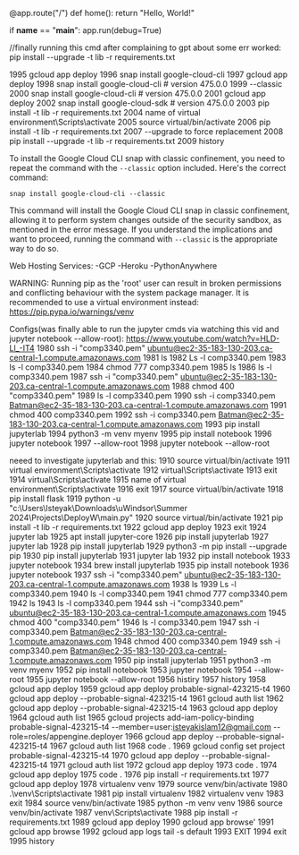 <!-- from flask import Flask
# importing the Flask module and
# creating a Flask web server from the Flask module.

app = Flask(__name__)
# We are creating an instance of the Flask class
# and calling it app. Here
# we are creating a new web application. -->

@app.route("/")
def home():
return "Hello, World!"

if **name** == "**main**":
app.run(debug=True)

//finally running this cmd after complaining to gpt about some err worked:
pip install --upgrade -t lib -r requirements.txt

1995 gcloud app deploy
1996 snap install google-cloud-cli
1997 gcloud app deploy
1998 snap install google-cloud-cli # version 475.0.0
1999 --classic
2000 snap install google-cloud-cli # version 475.0.0
2001 gcloud app deploy
2002 snap install google-cloud-sdk # version 475.0.0
2003 pip install -t lib -r requirements.txt
2004 name of virtual environment\Scripts\activate
2005 source virtual/bin/activate
2006 pip install -t lib -r requirements.txt
2007 --upgrade to force replacement
2008 pip install --upgrade -t lib -r requirements.txt
2009 history

To install the Google Cloud CLI snap with classic confinement, you need to repeat the command with the `--classic` option included. Here's the correct command:

```
snap install google-cloud-cli --classic
```

This command will install the Google Cloud CLI snap in classic confinement, allowing it to perform system changes outside of the security sandbox, as mentioned in the error message. If you understand the implications and want to proceed, running the command with `--classic` is the appropriate way to do so.

Web Hosting Services:
-GCP
-Heroku
-PythonAnywhere

WARNING: Running pip as the 'root' user can result in broken permissions and conflicting behaviour with the system package manager. It is recommended to use a virtual environment instead: https://pip.pypa.io/warnings/venv

Configs(was finally able to run the jupyter cmds via watching this vid and 
jupyter notebook --allow-root): 
https://www.youtube.com/watch?v=HLD-Ll_-IT4
 1980  ssh -i "comp3340.pem" ubuntu@ec2-35-183-130-203.ca-central-1.compute.amazonaws.com
 1981  ls
 1982  Ls -l comp3340.pem
 1983  ls -l comp3340.pem
 1984  chmod 777 comp3340.pem
 1985  ls
 1986  ls -l comp3340.pem
 1987  ssh -i "comp3340.pem" ubuntu@ec2-35-183-130-203.ca-central-1.compute.amazonaws.com
 1988  chmod 400 "comp3340.pem"
 1989  ls -l comp3340.pem
 1990  ssh -i comp3340.pem Batman@ec2-35-183-130-203.ca-central-1.compute.amazonaws.com
 1991  chmod 400 comp3340.pem
 1992  ssh -i comp3340.pem Batman@ec2-35-183-130-203.ca-central-1.compute.amazonaws.com
 1993  pip install jupyterlab
 1994  python3 -m venv myenv
 1995  pip install notebook
 1996  jupyter notebook
 1997  --allow-root
 1998  jupyter notebook --allow-root




neeed to investigate jupyterlab and this:
 1910  source virtual/bin/activate
 1911  virtual environment\Scripts\activate
 1912  virtual\Scripts\activate
 1913  exit
 1914  virtual\Scripts\activate
 1915  name of virtual environment\Scripts\activate
 1916  exit
 1917  source virtual/bin/activate
 1918  pip install flask
 1919  python -u "c:\Users\Isteyak\Downloads\uWindsor\Summer 2024\Projects\DeployW\main.py"
 1920  source virtual/bin/activate
 1921  pip install -t lib -r requirements.txt
 1922  gcloud app deploy
 1923  exit
 1924  jupyter lab
 1925  apt install jupyter-core
 1926  pip install jupyterlab
 1927  jupyter lab
 1928  pip install jupyterlab
 1929  python3 -m pip install --upgrade pip
 1930  pip install jupyterlab
 1931  jupyter lab
 1932  pip install notebook
 1933  jupyter notebook
 1934  brew install jupyterlab
 1935  pip install notebook
 1936  jupyter notebook
 1937  ssh -i "comp3340.pem" ubuntu@ec2-35-183-130-203.ca-central-1.compute.amazonaws.com
 1938  ls
 1939  Ls -l comp3340.pem
 1940  ls -l comp3340.pem
 1941  chmod 777 comp3340.pem
 1942  ls
 1943  ls -l comp3340.pem
 1944  ssh -i "comp3340.pem" ubuntu@ec2-35-183-130-203.ca-central-1.compute.amazonaws.com
 1945  chmod 400 "comp3340.pem"
 1946  ls -l comp3340.pem
 1947  ssh -i comp3340.pem Batman@ec2-35-183-130-203.ca-central-1.compute.amazonaws.com
 1948  chmod 400 comp3340.pem
 1949  ssh -i comp3340.pem Batman@ec2-35-183-130-203.ca-central-1.compute.amazonaws.com
 1950  pip install jupyterlab
 1951  python3 -m venv myenv
 1952  pip install notebook
 1953  jupyter notebook
 1954  --allow-root
 1955  jupyter notebook --allow-root
 1956  histiry
 1957  history
 1958  gcloud app deploy
 1959  gcloud app deploy probable-signal-423215-t4
 1960  gcloud app deploy --probable-signal-423215-t4
 1961  gcloud auth list
 1962  gcloud app deploy --probable-signal-423215-t4
 1963  gcloud app deploy
 1964  gcloud auth list
 1965  gcloud projects add-iam-policy-binding probable-signal-423215-t4 --member=user:isteyakislam12@gmail.com --role=roles/appengine.deployer
 1966  gcloud app deploy --probable-signal-423215-t4
 1967  gcloud auth list
 1968  code .
 1969  gcloud config set project probable-signal-423215-t4
 1970  gcloud app deploy --probable-signal-423215-t4
 1971  gcloud auth list
 1972  gcloud app deploy
 1973  code .
 1974  gcloud app deploy
 1975  code .
 1976  pip install -r requirements.txt
 1977  gcloud app deploy
 1978  virtualenv venv
 1979  source venv/bin/activate
 1980  .\venv\Scripts\activate
 1981  pip install virtualenv
 1982  virtualenv venv
 1983  exit
 1984  source venv/bin/activate
 1985  python -m venv venv
 1986  source venv/bin/activate
 1987  venv\Scripts\activate
 1988  pip install -r requirements.txt
 1989  gcloud app deploy
 1990  gcloud app browse'
 1991  gcloud app browse
 1992  gcloud app logs tail -s default
 1993  EXIT
 1994  exit
 1995  history